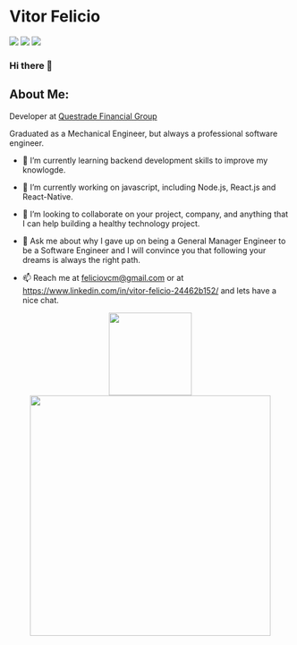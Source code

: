 <h1>Vitor Felicio</h1> 

[![](https://img.shields.io/badge/-Gmail-c14438?style=flat-square&logo=Gmail&logoColor=white&link=mailto:feliciovcm@gmail.com)](mailto:feliciovcm@gmail.com)
[![](https://img.shields.io/badge/-LinkedIn-0072b1?style=flat-square&logo=linkedin&logoColor=white&link=https://www.linkedin.com/in/vitor-felicio-24462b152/)](https://www.linkedin.com/in/vitor-felicio-24462b152/)
[![](https://img.shields.io/badge/-Instagram-bc2a8d?style=flat-square&logo=Instagram&logoColor=white&link=https://www.instagram.com/vitorfeliciocmoreira/?hl=pt-br)](https://www.instagram.com/vitorfeliciocmoreira/?hl=pt-br)

### Hi there 👋

## About Me:

Developer at [Questrade Financial Group](https://www.questrade.com/home)

Graduated as a Mechanical Engineer, but always a professional software engineer.

- 🌱 I’m currently learning backend development skills to improve my knowlogde.

- 🔭 I’m currently working on javascript, including Node.js, React.js and React-Native.

- 👯 I’m looking to collaborate on your project, company, and anything that I can help building a healthy technology project.

- 💬 Ask me about why I gave up on being a General Manager Engineer to be a Software Engineer and I will convince you that following your dreams is always the right path.

- 📫 Reach me at feliciovcm@gmail.com or at https://www.linkedin.com/in/vitor-felicio-24462b152/ and lets have a nice chat.

<p align="center">
  <a href="https://github.com/feliciovcm">
    <img
      align="center"
         height="148"
     src="https://github-readme-stats.vercel.app/api/top-langs/?username=feliciovcm&layout=compact&theme=tokyonight"
    />
  </a>
  <a href="https://github.com/feliciovcm">
    <img
      align="center"
      width="430"
      src="https://github-readme-stats.vercel.app/api?username=feliciovcm&count_private=true&show_icons=true&custom_title=Github%20Status&hide=issues&theme=tokyonight"
    />
  </a>

</p>
